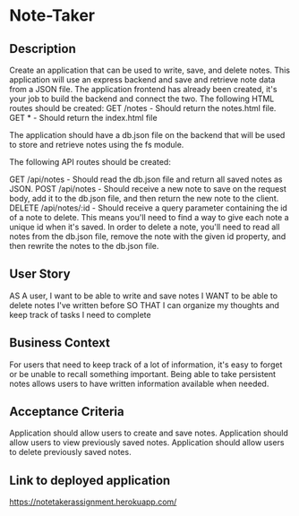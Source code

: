 # Note-Taker

## Description

Create an application that can be used to write, save, and delete notes. This application will use an express backend and save and retrieve note data from a JSON file.
The application frontend has already been created, it's your job to build the backend and connect the two.
The following HTML routes should be created:
GET /notes - Should return the notes.html file.
GET * - Should return the index.html file

The application should have a db.json file on the backend that will be used to store and retrieve notes using the fs module.

The following API routes should be created:

GET /api/notes - Should read the db.json file and return all saved notes as JSON.
POST /api/notes - Should receive a new note to save on the request body, add it to the db.json file, and then return the new note to the client.
DELETE /api/notes/:id - Should receive a query parameter containing the id of a note to delete. This means you'll need to find a way to give each note a unique id when it's saved. In order to delete a note, you'll need to read all notes from the db.json file, remove the note with the given id property, and then rewrite the notes to the db.json file.

## User Story
AS A user, I want to be able to write and save notes
I WANT to be able to delete notes I've written before
SO THAT I can organize my thoughts and keep track of tasks I need to complete

## Business Context
For users that need to keep track of a lot of information, it's easy to forget or be unable to recall something important. Being able to take persistent notes allows users to have written information available when needed.

## Acceptance Criteria
Application should allow users to create and save notes.
Application should allow users to view previously saved notes.
Application should allow users to delete previously saved notes.

## Link to deployed application
https://notetakerassignment.herokuapp.com/
